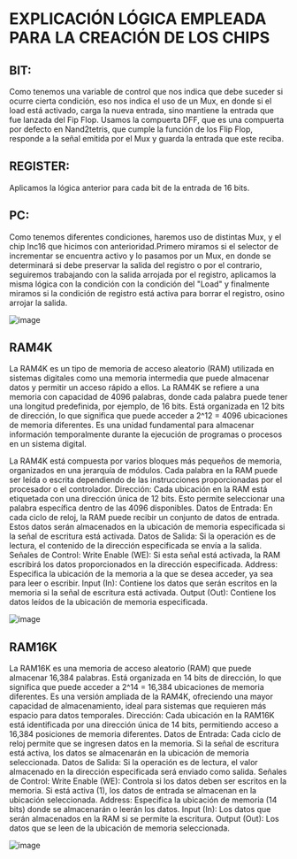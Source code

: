 # EXPLICACIÓN LÓGICA EMPLEADA PARA LA CREACIÓN DE LOS CHIPS

## BIT:
Como tenemos una variable de control que nos indica que debe suceder si ocurre cierta condición, eso nos indica el uso de un Mux, en donde si el load está activado, carga la nueva entrada, sino mantiene la entrada que fue lanzada del Fip Flop. Usamos la compuerta DFF, que es una compuerta por defecto en Nand2tetris, que cumple la función de los Flip Flop, responde a la señal emitida por el Mux y guarda la entrada que este reciba.
## REGISTER:
Aplicamos la lógica anterior para cada bit de la entrada de 16 bits.
## PC:
Como tenemos diferentes condiciones, haremos uso de distintas Mux, y el chip Inc16 que hicimos con anterioridad.Primero miramos si el selector de incrementar se encuentra activo y lo pasamos por un Mux, en donde se determinará si debe preservar la salida del registro o por el contrario, seguiremos trabajando con la salida arrojada por el registro, aplicamos la misma lógica con la condición con la condición del "Load" y finalmente miramos si la condición de registro está activa para borrar el registro, osino arrojar la salida.  

![image](https://github.com/user-attachments/assets/cae81131-9023-4c5d-b7f5-1fe7b0880666)


## RAM4K
La RAM4K es un tipo de memoria de acceso aleatorio (RAM) utilizada en sistemas digitales como una memoria intermedia que puede almacenar datos y permitir un acceso rápido a ellos. La RAM4K se refiere a una memoria con capacidad de 4096 palabras, donde cada palabra puede tener una longitud predefinida, por ejemplo, de 16 bits. Está organizada en 12 bits de dirección, lo que significa que puede acceder a 2^12 = 4096 ubicaciones de memoria diferentes. Es una unidad fundamental para almacenar información temporalmente durante la ejecución de programas o procesos en un sistema digital.

La RAM4K está compuesta por varios bloques más pequeños de memoria, organizados en una jerarquía de módulos. Cada palabra en la RAM puede ser leída o escrita dependiendo de las instrucciones proporcionadas por el procesador o el controlador. Dirección: Cada ubicación en la RAM está etiquetada con una dirección única de 12 bits. Esto permite seleccionar una palabra específica dentro de las 4096 disponibles. Datos de Entrada: En cada ciclo de reloj, la RAM puede recibir un conjunto de datos de entrada. Estos datos serán almacenados en la ubicación de memoria especificada si la señal de escritura está activada. Datos de Salida: Si la operación es de lectura, el contenido de la dirección especificada se envía a la salida. Señales de Control: Write Enable (WE): Si esta señal está activada, la RAM escribirá los datos proporcionados en la dirección especificada.
Address: Especifica la ubicación de la memoria a la que se desea acceder, ya sea para leer o escribir.
Input (In): Contiene los datos que serán escritos en la memoria si la señal de escritura está activada.
Output (Out): Contiene los datos leídos de la ubicación de memoria especificada.

![image](https://github.com/user-attachments/assets/fc816f28-9d25-488d-80fd-adfd74219b12)

## RAM16K
La RAM16K es una memoria de acceso aleatorio (RAM) que puede almacenar 16,384 palabras. Está organizada en 14 bits de dirección, lo que significa que puede acceder a 2^14 = 16,384 ubicaciones de memoria diferentes. Es una versión ampliada de la RAM4K, ofreciendo una mayor capacidad de almacenamiento, ideal para sistemas que requieren más espacio para datos temporales. Dirección: Cada ubicación en la RAM16K está identificada por una dirección única de 14 bits, permitiendo acceso a 16,384 posiciones de memoria diferentes. Datos de Entrada: Cada ciclo de reloj permite que se ingresen datos en la memoria. Si la señal de escritura está activa, los datos se almacenarán en la ubicación de memoria seleccionada. Datos de Salida: Si la operación es de lectura, el valor almacenado en la dirección especificada será enviado como salida. Señales de Control: Write Enable (WE): Controla si los datos deben ser escritos en la memoria. Si está activa (1), los datos de entrada se almacenan en la ubicación seleccionada. Address: Especifica la ubicación de memoria (14 bits) donde se almacenarán o leerán los datos. Input (In): Los datos que serán almacenados en la RAM si se permite la escritura. Output (Out): Los datos que se leen de la ubicación de memoria seleccionada.

![image](https://github.com/user-attachments/assets/20b965e6-f150-49ea-89ca-0b78dc802480)


